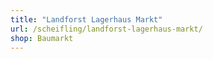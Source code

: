 ```yaml
---
title: "Landforst Lagerhaus Markt"
url: /scheifling/landforst-lagerhaus-markt/
shop: Baumarkt
---
```


